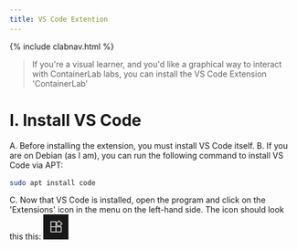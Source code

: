 ```yaml
---
title: VS Code Extention
---
```

{% include clabnav.html %}
> If you're a visual learner, and you'd like a graphical way to interact with ContainerLab labs, you can install the VS Code Extension 'ContainerLab'

# I. Install VS Code
  A. Before installing the extension, you must install VS Code itself.
  B. If you are on Debian (as I am), you can run the following command to install VS Code via APT:
  ```bash
  sudo apt install code
  ```
  C. Now that VS Code is installed, open the program and click on the 'Extensions' icon in the menu on the left-hand side. The icon should look this this: 
  ![VS Code Extension icon](/images/vsCodeExt.png)
